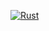 [![Rust](https://github.com/Evergreenn/rust_password_manager/actions/workflows/rust.yml/badge.svg?branch=master)](https://github.com/Evergreenn/rust_password_manager/actions/workflows/rust.yml)
